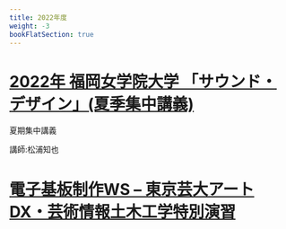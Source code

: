 ```yaml
---
title: 2022年度
weight: -3
bookFlatSection: true
---
```


# [2022年 福岡女学院大学 「サウンド・デザイン」(夏季集中講義)](fukujo-sounddesign)

夏期集中講義

講師:松浦知也

# [電子基板制作WS – 東京芸大アートDX・芸術情報土木工学特別演習](geidai-pcbws)
